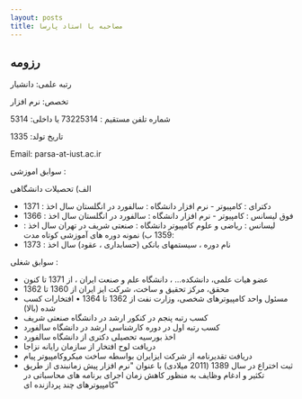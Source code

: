 ```yaml
---
layout: posts
title: مصاحبه با استاد پارسا
---
```


## رزومه 


 رتبه علمی: دانشیار

 تخصص: نرم افزار 

 شماره تلفن مستقیم : 73225314 یا داخلی: 5314

 تاریخ تولد: 1335

 Email: parsa-at-iust.ac.ir



 سوابق اموزشی  :

 الف) تحصیلات دانشگاهی
 - دکترای : کامپیوتر - نرم افزار دانشگاه : سالفورد در انگلستان سال اخذ : 1371
 - فوق لیسانس : کامپیوتر - نرم افزار دانشگاه : سالفورد در انگلستان سال اخذ : 1366
 - لیسانس : ریاضی و علوم کامپیوتر دانشگاه : صنعتی شریف در تهران سال اخذ : 1359
 ب) نمونه دوره های آموزشی کوتاه مدت:
 - نام دوره ، سیستمهای بانکی (حسابداری ، عقود) سال اخذ : 1373
    





 سوابق شغلی :

 - عضو هیات علمی، دانشکده... ، دانشگاه علم و صنعت ایران ، از 1371 تا کنون
 - محقق، مرکز تحقیق و ساخت، شرکت ایز ایران از 1360 تا 1362
 - مسئول واحد کامپیوترهای شخصی، وزارت نفت از 1362 تا 1364
 • افتخارات کسب شده (بالا)
 - کسب رتبه پنجم در کنکور ارشد در دانشگاه صنعتی شریف
 - کسب رتبه اول در دوره کارشناسی ارشد در دانشگاه سالفورد
 - اخذ بورسیه تحصیلی دکتری از دانشگاه سالفورد
 - دریافت لوح افتخار از سازمان رایانه نزاجا
 - دریافت تقدیرنامه از شرکت ایزایران بواسطه ساخت میکروکامپیوتر پیام
 - ثبت اختراع در سال 1389 (2011 میلادی) با عنوان "نرم افزار پیش زمانبندی از طریق تکثیر و ادغام وظایف به منظور کاهش زمان اجرای برنامه های محاسباتی در کامپیوترهای چند پردازنده ای"